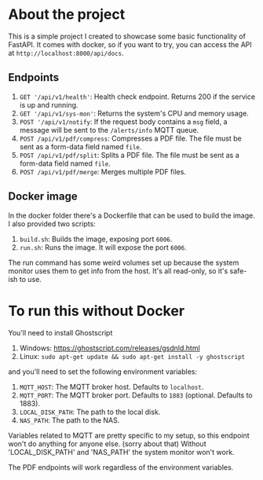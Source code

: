 # About the project
This is a simple project I created to showcase some basic functionality of FastAPI.
It comes with docker, so if you want to try, you can access the API 
at `http://localhost:8000/api/docs`.

## Endpoints
1. `GET '/api/v1/health'`: Health check endpoint. Returns 200 if the service is up and running.
2. `GET '/api/v1/sys-mon'`: Returns the system's CPU and memory usage.
3. `POST '/api/v1/notify`: If the request body contains a `msg` field, a message will be sent to the `/alerts/info` 
MQTT queue.
4. `POST /api/v1/pdf/compress`: Compresses a PDF file. The file must be sent as a form-data field named `file`.
5. `POST /api/v1/pdf/split`: Splits a PDF file. The file must be sent as a form-data field named `file`.
6. `POST /api/v1/pdf/merge`: Merges multiple PDF files.


## Docker image
In the docker folder there's a Dockerfile that can be used to build the image.
I also provided two scripts:
1. `build.sh`: Builds the image, exposing port `6006`.
2. `run.sh`: Runs the image. It will expose the port `6006`. 

The run command has some weird volumes set up because the system monitor uses them
to get info from the host. It's all read-only, so it's safe-ish to use.

# To run this without Docker
You'll need to install Ghostscript
1. Windows: https://ghostscript.com/releases/gsdnld.html
2. Linux: `sudo apt-get update && sudo apt-get install -y ghostscript`

and you'll need to set the following environment variables:
1. `MQTT_HOST`: The MQTT broker host. Defaults to `localhost`.
2. `MQTT_PORT`: The MQTT broker port. Defaults to `1883` (optional. Defaults to 1883).
3. `LOCAL_DISK_PATH`: The path to the local disk.
4. `NAS_PATH`: The path to the NAS.

Variables related to MQTT are pretty specific to my setup, so this endpoint won't do anything for anyone else. (sorry about that)
Without 'LOCAL_DISK_PATH' and 'NAS_PATH' the system monitor won't work.

The PDF endpoints will work regardless of the environment variables.
